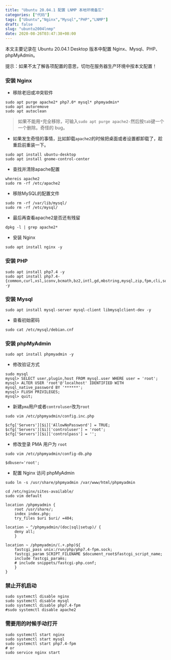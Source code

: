 ```yaml
---
title: "Ubuntu 20.04.1 配置 LNMP 本地环境备忘"
categories: ["代码"]
tags: ["Ubuntu","Nginx","Mysql","PHP","LNMP"]
draft: false
slug: "ubuntu2004lnmp"
date: 2020-08-26T03:47:38+08:00
---
```


本文主要记录在 Ubuntu 20.04.1 Desktop 版本中配置 Nginx、Mysql、PHP、phpMyAdmin。

提示：如果不太了解各项配置的意思，切勿在服务器生产环境中按本文配置！

### 安装 Nginx

- 移除老旧或冲突软件
```
sudo apt purge apache2* php7.0* mysql* phpmyadmin*
sudo apt autoremove
sudo apt autoclean
```
> 如果不能用`*`完全移除，可输入`sudo apt purge apache2-`然后按`tab`键一个一个删除。奇怪的 bug。

- 如果发生奇怪的事情，比如卸载`apache2`的时候把桌面或者设置都卸载了，趁重启前重装一下。

```
sudo apt install ubuntu-desktop
sudo apt install gnome-control-center
```

- 查找并清除apache配置
```
whereis apache2
sudo rm -rf /etc/apache2
```
- 移除MySQL的配置文件
```
sudo rm -rf /var/lib/mysql/
sudo rm -rf /etc/mysql/
```
- 最后再查看apache2是否还有残留
```
dpkg -l | grep apache2*
```
- 安装 Nginx
```
sudo apt install nginx -y
```

### 安装 PHP

```
sudo apt install php7.4 -y
sudo apt install php7.4-{common,curl,xsl,iconv,bcmath,bz2,intl,gd,mbstring,mysql,zip,fpm,cli,soap,redis,sqlite3} -y
```

### 安装 Mysql

```
sudo apt install mysql-server mysql-client libmysqlclient-dev -y
```

- 查看初始密码

```
sudo cat /etc/mysql/debian.cnf
```

### 安装 phpMyAdmin

```
sudo apt install phpmyadmin -y
```

- 修改验证方式

```
sudo mysql
mysql> SELECT user,plugin,host FROM mysql.user WHERE user = 'root';
mysql> ALTER USER 'root'@'localhost' IDENTIFIED WITH mysql_native_password BY '******';
mysql> FLUSH PRIVILEGES;
mysql> quit;
```
- 新建`pma`用户或者`controluser`改为`root`

```
sudo vim /etc/phpmyadmin/config.inc.php
```

```
$cfg['Servers'][$i]['AllowNoPassword'] = TRUE;
$cfg['Servers'][$i]['controluser'] = 'root';
$cfg['Servers'][$i]['controlpass'] = '';
```

- 修改登录 PMA 用户为 `root`

```
sudo vim /etc/phpmyadmin/config-db.php
```
```
$dbuser='root';
```

- 配置 Nginx 访问 phpMyAdmin

```
sudo ln -s /usr/share/phpmyadmin /var/www/html/phpmyadmin
```
```
cd /etc/nginx/sites-available/
sudo vim default
```

```
location /phpmyadmin {
    root /usr/share/;
    index index.php;
    try_files $uri $uri/ =404;

location ~ ^/phpmyadmin/(doc|sql|setup)/ {
    deny all;
    }

location ~ /phpmyadmin/(.+.php)${
    fastcgi_pass unix:/run/php/php7.4-fpm.sock;
    fastcgi_param SCRIPT_FILENAME $document_root$fastcgi_script_name;
    include fastcgi_params;
    # include snippets/fastcgi-php.conf;
    }
}
```

### 禁止开机启动

```
sudo systemctl disable nginx
sudo systemctl disable mysql
sudo systemctl disable php7.4-fpm
#sudo systemctl disable apache2
```

### 需要用的时候手动打开

```
sudo systemctl start nginx
sudo systemctl start mysql
sudo systemctl start php7.4-fpm
# or
sudo service nginx start
```